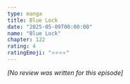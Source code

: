 ```yaml
---
type: manga
title: Blue Lock
date: "2025-05-09T00:00:00"
name: "Blue Lock"
chapter: 122
rating: 4
ratingEmoji: "⭐️⭐️⭐️⭐️"
---
```


_[No review was written for this episode]_